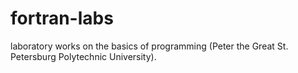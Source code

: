 # fortran-labs
laboratory works on the basics of programming (Peter the Great St. Petersburg Polytechnic University). 
